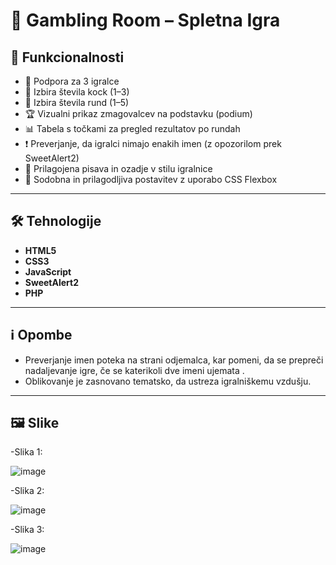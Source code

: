 # 🎲 Gambling Room – Spletna Igra

## 🚀 Funkcionalnosti

- 👥 Podpora za 3 igralce
- 🎲 Izbira števila kock (1–3)
- 🔁 Izbira števila rund (1–5)
- 🏆 Vizualni prikaz zmagovalcev na podstavku (podium)
- 📊 Tabela s točkami za pregled rezultatov po rundah
- ❗ Preverjanje, da igralci nimajo enakih imen (z opozorilom prek SweetAlert2)
- 🎨 Prilagojena pisava in ozadje v stilu igralnice
- 📱 Sodobna in prilagodljiva postavitev z uporabo CSS Flexbox

---

## 🛠️ Tehnologije

- **HTML5**
- **CSS3**
- **JavaScript**
- **SweetAlert2**
- **PHP**

---

## ℹ️ Opombe

- Preverjanje imen poteka na strani odjemalca, kar pomeni, da se prepreči nadaljevanje igre, če se katerikoli dve imeni ujemata .
- Oblikovanje je zasnovano tematsko, da ustreza igralniškemu vzdušju.

---

## 🖼️ Slike

-Slika 1:


![image](https://github.com/user-attachments/assets/528547d7-807b-42ab-beff-31e64d59f971)


-Slika 2:


![image](https://github.com/user-attachments/assets/7475fde9-c7d3-4cdb-81c3-c472238b035a)


-Slika 3:


![image](https://github.com/user-attachments/assets/027b1cea-7975-42cc-951d-e3c4560e12a1)
